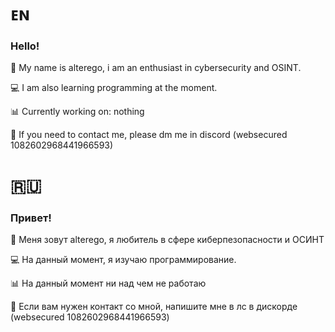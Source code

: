 # ᴇɴ

### Hello!
👤 My name is alterego, i am an enthusiast in cybersecurity and OSINT.

💻 I am also learning programming at the moment.

📊 Currently working on: nothing

💬 If you need to contact me, please dm me in discord (websecured 1082602968441966593)

# 🇷🇺

### Привет!
👤 Меня зовут alterego, я любитель в сфере киберпезопасности и ОСИНТ

💻 На данный момент, я изучаю программирование.

📊 На данный момент ни над чем не работаю

💬 Если вам нужен контакт со мной, напишите мне в лс в дискорде (websecured 1082602968441966593)
